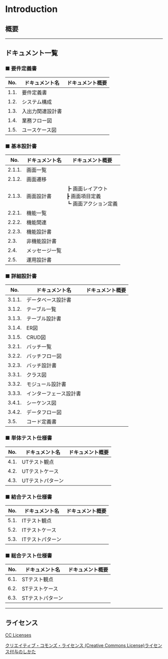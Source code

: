 # Introduction

## 概要

***

## ドキュメント一覧

### ■ 要件定義書

| No.  | ドキュメント名   | ドキュメント概要 |
| ---- | ---------------- | ---------------- |
| 1.1. | 要件定義書       |                  |
| 1.2. | システム構成     |                  |
| 1.3. | 入出力関連設計書 |                  |
| 1.4. | 業務フロー図     |                  |
| 1.5. | ユースケース図   |                  |

### ■ 基本設計書

| No.  | ドキュメント名       | ドキュメント概要 |
| ---- | -------------------- | ---------------- |
| 2.1.1. | 画面一覧             |  |
| 2.1.2. | 画面遷移             |                  |
| 2.1.3. | 画面設計書           |┣ 画面レイアウト<br>┣ 画面項目定義<br>┗ 画面アクション定義|
| 2.2.1. | 機能一覧             |                  |
| 2.2.2. | 機能関連             |                  |
| 2.2.3. | 機能設計書           |                  |
| 2.3. | 非機能設計書         |                  |
| 2.4. | メッセージ一覧       |                  |
| 2.5. | 運用設計書           |                  |


### ■ 詳細設計書

| No.   | ドキュメント名         | ドキュメント概要 |
| ----- | ---------------------- | ---------------- |
| 3.1.1. | データベース設計書         |  |
| 3.1.2. | テーブル一覧           |                  |
| 3.1.3. | テーブル設計書         |                  |
| 3.1.4. | ER図                   |                  |
| 3.1.5. | CRUD図                 |                  |
| 3.2.1. | バッチ一覧             |                  |
| 3.2.2. | バッチフロー図         |                  |
| 3.2.3. | バッチ設計書           |                  |
| 3.3.1. | クラス図               |                  |
| 3.3.2. | モジュール設計書       |                  |
| 3.3.3. | インターフェース設計書 |                  |
| 3.4.1. | シーケンス図           |                  |
| 3.4.2. | データフロー図         |                  |
| 3.5. | コード定義書           |                  |


### ■ 単体テスト仕様書

| No.  | ドキュメント名   | ドキュメント概要 |
| ---- | ---------------- | ---------------- |
|   4.1.   | UTテスト観点     |  |
|   4.2.   | UTテストケース   |                  |
|   4.3.   | UTテストパターン |                  |


### ■ 結合テスト仕様書

| No.  | ドキュメント名 | ドキュメント概要 |
| ---- | -------------- | ---------------- |
|  5.1.    | ITテスト観点   |  |
|  5.2.    | ITテストケース  |                  |
|  5.3.    | ITテストパターン |                  |


### ■ 総合テスト仕様書
| No.  | ドキュメント名 | ドキュメント概要 |
| ---- | -------------- | ---------------- |
|  6.1.    | STテスト観点    |  |
|  6.2.    | STテストケース  |                  |
|  6.3.    | STテストパターン |                  |

***

## ライセンス

[CC Licenses](https://creativecommons.org/licenses/by/4.0/legalcode.txt)

[クリエイティブ・コモンズ・ライセンス (Creative Commons License)ライセンス付与のしかた](https://creativecommons.jp/licenses/)